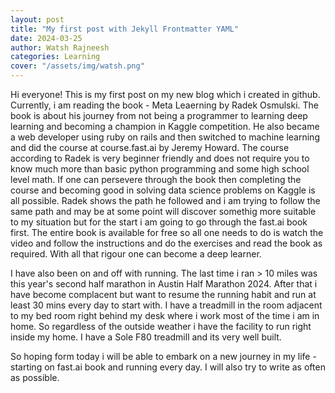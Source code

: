 ```yaml
---
layout: post
title: "My first post with Jekyll Frontmatter YAML"
date: 2024-03-25
author: Watsh Rajneesh
categories: Learning
cover: "/assets/img/watsh.png"
---
```

Hi everyone! This is my first post on my new blog which i created in github.
Currently, i am reading the book - Meta Leaerning by Radek Osmulski. The book is about his journey from not being a programmer to learning deep learning and becoming a champion in Kaggle competition. He also became a web developer using ruby on rails and then switched to machine learning and did the course at course.fast.ai by Jeremy Howard. The course according to Radek is very beginner friendly and does not require you to know much more than basic python programming and some high school level math. If one can persevere through the book then completing the course and becoming good in solving data science problems on Kaggle is all possible. Radek shows the path he followed and i am trying to follow the same path and may be at some point will discover somethig more suitable to my situation but for the start i am going to go through the fast.ai book first. The entire book is available for free so all one needs to do is watch the video and follow the instructions and do the exercises and read the book as required. With all that rigour one can become a deep learner.

I have also been on and off with running. The last time i ran > 10 miles was this year's second half marathon in Austin Half Marathon 2024. After that i have become complacent but want to resume the running habit and run at least 30 mins every day to start with. I have a treadmill in the room adjacent to my bed room right behind my desk where i work most of the time i am in home. So regardless of the outside weather i have the facility to run right inside my home. I have a Sole F80 treadmill and its very well built.

So hoping form today i will be able to embark on a new journey in my life - starting on fast.ai book and running every day. I will also try to write as often as possible.
